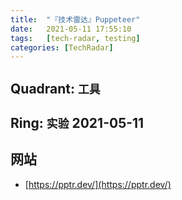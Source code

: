 ```yaml
---
title:  "『技术雷达』Puppeteer"
date:   2021-05-11 17:55:10
tags:   [tech-radar, testing]
categories: [TechRadar]
---
```


## Quadrant: `工具`

## Ring: `实验` 2021-05-11



## 网站

- [https://pptr.dev/](https://pptr.dev/)
